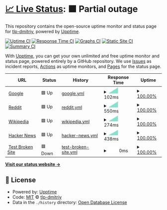 # [📈 Live Status](https://tlp-dmitriy.github.io/upptime): <!--live status--> **🟧 Partial outage**

This repository contains the open-source uptime monitor and status page for [tlp-dmitriy](https://tlp-dmitriy.github.io/upptime), powered by [Upptime](https://github.com/upptime/upptime).

[![Uptime CI](https://github.com/tlp-dmitriy/upptime/workflows/Uptime%20CI/badge.svg)](https://github.com/tlp-dmitriy/upptime/actions?query=workflow%3A%22Uptime+CI%22)
[![Response Time CI](https://github.com/tlp-dmitriy/upptime/workflows/Response%20Time%20CI/badge.svg)](https://github.com/tlp-dmitriy/upptime/actions?query=workflow%3A%22Response+Time+CI%22)
[![Graphs CI](https://github.com/tlp-dmitriy/upptime/workflows/Graphs%20CI/badge.svg)](https://github.com/tlp-dmitriy/upptime/actions?query=workflow%3A%22Graphs+CI%22)
[![Static Site CI](https://github.com/tlp-dmitriy/upptime/workflows/Static%20Site%20CI/badge.svg)](https://github.com/tlp-dmitriy/upptime/actions?query=workflow%3A%22Static+Site+CI%22)
[![Summary CI](https://github.com/tlp-dmitriy/upptime/workflows/Summary%20CI/badge.svg)](https://github.com/tlp-dmitriy/upptime/actions?query=workflow%3A%22Summary+CI%22)

With [Upptime](https://upptime.js.org), you can get your own unlimited and free uptime monitor and status page, powered entirely by a GitHub repository. We use [Issues](https://github.com/tlp-dmitriy/upptime/issues) as incident reports, [Actions](https://github.com/tlp-dmitriy/upptime/actions) as uptime monitors, and [Pages](https://tlp-dmitriy.github.io/upptime) for the status page.

<!--start: status pages-->
<!-- This summary is generated by Upptime (https://github.com/upptime/upptime) -->
<!-- Do not edit this manually, your changes will be overwritten -->
<!-- prettier-ignore -->
| URL | Status | History | Response Time | Uptime |
| --- | ------ | ------- | ------------- | ------ |
| <img alt="" src="https://icons.duckduckgo.com/ip3/www.google.com.ico" height="13"> [Google](https://www.google.com) | 🟩 Up | [google.yml](https://github.com/tlp-dmitriy/upptime/commits/HEAD/history/google.yml) | <details><summary><img alt="Response time graph" src="./graphs/google/response-time-week.png" height="20"> 102ms</summary><br><a href="https://tlp-dmitriy.github.io/upptime/history/google"><img alt="Response time 117" src="https://img.shields.io/endpoint?url=https%3A%2F%2Fraw.githubusercontent.com%2Ftlp-dmitriy%2Fupptime%2FHEAD%2Fapi%2Fgoogle%2Fresponse-time.json"></a><br><a href="https://tlp-dmitriy.github.io/upptime/history/google"><img alt="24-hour response time 68" src="https://img.shields.io/endpoint?url=https%3A%2F%2Fraw.githubusercontent.com%2Ftlp-dmitriy%2Fupptime%2FHEAD%2Fapi%2Fgoogle%2Fresponse-time-day.json"></a><br><a href="https://tlp-dmitriy.github.io/upptime/history/google"><img alt="7-day response time 102" src="https://img.shields.io/endpoint?url=https%3A%2F%2Fraw.githubusercontent.com%2Ftlp-dmitriy%2Fupptime%2FHEAD%2Fapi%2Fgoogle%2Fresponse-time-week.json"></a><br><a href="https://tlp-dmitriy.github.io/upptime/history/google"><img alt="30-day response time 117" src="https://img.shields.io/endpoint?url=https%3A%2F%2Fraw.githubusercontent.com%2Ftlp-dmitriy%2Fupptime%2FHEAD%2Fapi%2Fgoogle%2Fresponse-time-month.json"></a><br><a href="https://tlp-dmitriy.github.io/upptime/history/google"><img alt="1-year response time 117" src="https://img.shields.io/endpoint?url=https%3A%2F%2Fraw.githubusercontent.com%2Ftlp-dmitriy%2Fupptime%2FHEAD%2Fapi%2Fgoogle%2Fresponse-time-year.json"></a></details> | <details><summary><a href="https://tlp-dmitriy.github.io/upptime/history/google">100.00%</a></summary><a href="https://tlp-dmitriy.github.io/upptime/history/google"><img alt="All-time uptime 100.00%" src="https://img.shields.io/endpoint?url=https%3A%2F%2Fraw.githubusercontent.com%2Ftlp-dmitriy%2Fupptime%2FHEAD%2Fapi%2Fgoogle%2Fuptime.json"></a><br><a href="https://tlp-dmitriy.github.io/upptime/history/google"><img alt="24-hour uptime 100.00%" src="https://img.shields.io/endpoint?url=https%3A%2F%2Fraw.githubusercontent.com%2Ftlp-dmitriy%2Fupptime%2FHEAD%2Fapi%2Fgoogle%2Fuptime-day.json"></a><br><a href="https://tlp-dmitriy.github.io/upptime/history/google"><img alt="7-day uptime 100.00%" src="https://img.shields.io/endpoint?url=https%3A%2F%2Fraw.githubusercontent.com%2Ftlp-dmitriy%2Fupptime%2FHEAD%2Fapi%2Fgoogle%2Fuptime-week.json"></a><br><a href="https://tlp-dmitriy.github.io/upptime/history/google"><img alt="30-day uptime 100.00%" src="https://img.shields.io/endpoint?url=https%3A%2F%2Fraw.githubusercontent.com%2Ftlp-dmitriy%2Fupptime%2FHEAD%2Fapi%2Fgoogle%2Fuptime-month.json"></a><br><a href="https://tlp-dmitriy.github.io/upptime/history/google"><img alt="1-year uptime 100.00%" src="https://img.shields.io/endpoint?url=https%3A%2F%2Fraw.githubusercontent.com%2Ftlp-dmitriy%2Fupptime%2FHEAD%2Fapi%2Fgoogle%2Fuptime-year.json"></a></details>
| <img alt="" src="https://icons.duckduckgo.com/ip3/www.reddit.com.ico" height="13"> [Reddit](https://www.reddit.com) | 🟩 Up | [reddit.yml](https://github.com/tlp-dmitriy/upptime/commits/HEAD/history/reddit.yml) | <details><summary><img alt="Response time graph" src="./graphs/reddit/response-time-week.png" height="20"> 550ms</summary><br><a href="https://tlp-dmitriy.github.io/upptime/history/reddit"><img alt="Response time 651" src="https://img.shields.io/endpoint?url=https%3A%2F%2Fraw.githubusercontent.com%2Ftlp-dmitriy%2Fupptime%2FHEAD%2Fapi%2Freddit%2Fresponse-time.json"></a><br><a href="https://tlp-dmitriy.github.io/upptime/history/reddit"><img alt="24-hour response time 508" src="https://img.shields.io/endpoint?url=https%3A%2F%2Fraw.githubusercontent.com%2Ftlp-dmitriy%2Fupptime%2FHEAD%2Fapi%2Freddit%2Fresponse-time-day.json"></a><br><a href="https://tlp-dmitriy.github.io/upptime/history/reddit"><img alt="7-day response time 550" src="https://img.shields.io/endpoint?url=https%3A%2F%2Fraw.githubusercontent.com%2Ftlp-dmitriy%2Fupptime%2FHEAD%2Fapi%2Freddit%2Fresponse-time-week.json"></a><br><a href="https://tlp-dmitriy.github.io/upptime/history/reddit"><img alt="30-day response time 651" src="https://img.shields.io/endpoint?url=https%3A%2F%2Fraw.githubusercontent.com%2Ftlp-dmitriy%2Fupptime%2FHEAD%2Fapi%2Freddit%2Fresponse-time-month.json"></a><br><a href="https://tlp-dmitriy.github.io/upptime/history/reddit"><img alt="1-year response time 651" src="https://img.shields.io/endpoint?url=https%3A%2F%2Fraw.githubusercontent.com%2Ftlp-dmitriy%2Fupptime%2FHEAD%2Fapi%2Freddit%2Fresponse-time-year.json"></a></details> | <details><summary><a href="https://tlp-dmitriy.github.io/upptime/history/reddit">100.00%</a></summary><a href="https://tlp-dmitriy.github.io/upptime/history/reddit"><img alt="All-time uptime 100.00%" src="https://img.shields.io/endpoint?url=https%3A%2F%2Fraw.githubusercontent.com%2Ftlp-dmitriy%2Fupptime%2FHEAD%2Fapi%2Freddit%2Fuptime.json"></a><br><a href="https://tlp-dmitriy.github.io/upptime/history/reddit"><img alt="24-hour uptime 100.00%" src="https://img.shields.io/endpoint?url=https%3A%2F%2Fraw.githubusercontent.com%2Ftlp-dmitriy%2Fupptime%2FHEAD%2Fapi%2Freddit%2Fuptime-day.json"></a><br><a href="https://tlp-dmitriy.github.io/upptime/history/reddit"><img alt="7-day uptime 100.00%" src="https://img.shields.io/endpoint?url=https%3A%2F%2Fraw.githubusercontent.com%2Ftlp-dmitriy%2Fupptime%2FHEAD%2Fapi%2Freddit%2Fuptime-week.json"></a><br><a href="https://tlp-dmitriy.github.io/upptime/history/reddit"><img alt="30-day uptime 100.00%" src="https://img.shields.io/endpoint?url=https%3A%2F%2Fraw.githubusercontent.com%2Ftlp-dmitriy%2Fupptime%2FHEAD%2Fapi%2Freddit%2Fuptime-month.json"></a><br><a href="https://tlp-dmitriy.github.io/upptime/history/reddit"><img alt="1-year uptime 100.00%" src="https://img.shields.io/endpoint?url=https%3A%2F%2Fraw.githubusercontent.com%2Ftlp-dmitriy%2Fupptime%2FHEAD%2Fapi%2Freddit%2Fuptime-year.json"></a></details>
| <img alt="" src="https://icons.duckduckgo.com/ip3/en.wikipedia.org.ico" height="13"> [Wikipedia](https://en.wikipedia.org) | 🟩 Up | [wikipedia.yml](https://github.com/tlp-dmitriy/upptime/commits/HEAD/history/wikipedia.yml) | <details><summary><img alt="Response time graph" src="./graphs/wikipedia/response-time-week.png" height="20"> 274ms</summary><br><a href="https://tlp-dmitriy.github.io/upptime/history/wikipedia"><img alt="Response time 267" src="https://img.shields.io/endpoint?url=https%3A%2F%2Fraw.githubusercontent.com%2Ftlp-dmitriy%2Fupptime%2FHEAD%2Fapi%2Fwikipedia%2Fresponse-time.json"></a><br><a href="https://tlp-dmitriy.github.io/upptime/history/wikipedia"><img alt="24-hour response time 324" src="https://img.shields.io/endpoint?url=https%3A%2F%2Fraw.githubusercontent.com%2Ftlp-dmitriy%2Fupptime%2FHEAD%2Fapi%2Fwikipedia%2Fresponse-time-day.json"></a><br><a href="https://tlp-dmitriy.github.io/upptime/history/wikipedia"><img alt="7-day response time 274" src="https://img.shields.io/endpoint?url=https%3A%2F%2Fraw.githubusercontent.com%2Ftlp-dmitriy%2Fupptime%2FHEAD%2Fapi%2Fwikipedia%2Fresponse-time-week.json"></a><br><a href="https://tlp-dmitriy.github.io/upptime/history/wikipedia"><img alt="30-day response time 267" src="https://img.shields.io/endpoint?url=https%3A%2F%2Fraw.githubusercontent.com%2Ftlp-dmitriy%2Fupptime%2FHEAD%2Fapi%2Fwikipedia%2Fresponse-time-month.json"></a><br><a href="https://tlp-dmitriy.github.io/upptime/history/wikipedia"><img alt="1-year response time 267" src="https://img.shields.io/endpoint?url=https%3A%2F%2Fraw.githubusercontent.com%2Ftlp-dmitriy%2Fupptime%2FHEAD%2Fapi%2Fwikipedia%2Fresponse-time-year.json"></a></details> | <details><summary><a href="https://tlp-dmitriy.github.io/upptime/history/wikipedia">100.00%</a></summary><a href="https://tlp-dmitriy.github.io/upptime/history/wikipedia"><img alt="All-time uptime 100.00%" src="https://img.shields.io/endpoint?url=https%3A%2F%2Fraw.githubusercontent.com%2Ftlp-dmitriy%2Fupptime%2FHEAD%2Fapi%2Fwikipedia%2Fuptime.json"></a><br><a href="https://tlp-dmitriy.github.io/upptime/history/wikipedia"><img alt="24-hour uptime 100.00%" src="https://img.shields.io/endpoint?url=https%3A%2F%2Fraw.githubusercontent.com%2Ftlp-dmitriy%2Fupptime%2FHEAD%2Fapi%2Fwikipedia%2Fuptime-day.json"></a><br><a href="https://tlp-dmitriy.github.io/upptime/history/wikipedia"><img alt="7-day uptime 100.00%" src="https://img.shields.io/endpoint?url=https%3A%2F%2Fraw.githubusercontent.com%2Ftlp-dmitriy%2Fupptime%2FHEAD%2Fapi%2Fwikipedia%2Fuptime-week.json"></a><br><a href="https://tlp-dmitriy.github.io/upptime/history/wikipedia"><img alt="30-day uptime 100.00%" src="https://img.shields.io/endpoint?url=https%3A%2F%2Fraw.githubusercontent.com%2Ftlp-dmitriy%2Fupptime%2FHEAD%2Fapi%2Fwikipedia%2Fuptime-month.json"></a><br><a href="https://tlp-dmitriy.github.io/upptime/history/wikipedia"><img alt="1-year uptime 100.00%" src="https://img.shields.io/endpoint?url=https%3A%2F%2Fraw.githubusercontent.com%2Ftlp-dmitriy%2Fupptime%2FHEAD%2Fapi%2Fwikipedia%2Fuptime-year.json"></a></details>
| <img alt="" src="https://icons.duckduckgo.com/ip3/news.ycombinator.com.ico" height="13"> [Hacker News](https://news.ycombinator.com) | 🟩 Up | [hacker-news.yml](https://github.com/tlp-dmitriy/upptime/commits/HEAD/history/hacker-news.yml) | <details><summary><img alt="Response time graph" src="./graphs/hacker-news/response-time-week.png" height="20"> 438ms</summary><br><a href="https://tlp-dmitriy.github.io/upptime/history/hacker-news"><img alt="Response time 393" src="https://img.shields.io/endpoint?url=https%3A%2F%2Fraw.githubusercontent.com%2Ftlp-dmitriy%2Fupptime%2FHEAD%2Fapi%2Fhacker-news%2Fresponse-time.json"></a><br><a href="https://tlp-dmitriy.github.io/upptime/history/hacker-news"><img alt="24-hour response time 465" src="https://img.shields.io/endpoint?url=https%3A%2F%2Fraw.githubusercontent.com%2Ftlp-dmitriy%2Fupptime%2FHEAD%2Fapi%2Fhacker-news%2Fresponse-time-day.json"></a><br><a href="https://tlp-dmitriy.github.io/upptime/history/hacker-news"><img alt="7-day response time 438" src="https://img.shields.io/endpoint?url=https%3A%2F%2Fraw.githubusercontent.com%2Ftlp-dmitriy%2Fupptime%2FHEAD%2Fapi%2Fhacker-news%2Fresponse-time-week.json"></a><br><a href="https://tlp-dmitriy.github.io/upptime/history/hacker-news"><img alt="30-day response time 393" src="https://img.shields.io/endpoint?url=https%3A%2F%2Fraw.githubusercontent.com%2Ftlp-dmitriy%2Fupptime%2FHEAD%2Fapi%2Fhacker-news%2Fresponse-time-month.json"></a><br><a href="https://tlp-dmitriy.github.io/upptime/history/hacker-news"><img alt="1-year response time 393" src="https://img.shields.io/endpoint?url=https%3A%2F%2Fraw.githubusercontent.com%2Ftlp-dmitriy%2Fupptime%2FHEAD%2Fapi%2Fhacker-news%2Fresponse-time-year.json"></a></details> | <details><summary><a href="https://tlp-dmitriy.github.io/upptime/history/hacker-news">100.00%</a></summary><a href="https://tlp-dmitriy.github.io/upptime/history/hacker-news"><img alt="All-time uptime 100.00%" src="https://img.shields.io/endpoint?url=https%3A%2F%2Fraw.githubusercontent.com%2Ftlp-dmitriy%2Fupptime%2FHEAD%2Fapi%2Fhacker-news%2Fuptime.json"></a><br><a href="https://tlp-dmitriy.github.io/upptime/history/hacker-news"><img alt="24-hour uptime 100.00%" src="https://img.shields.io/endpoint?url=https%3A%2F%2Fraw.githubusercontent.com%2Ftlp-dmitriy%2Fupptime%2FHEAD%2Fapi%2Fhacker-news%2Fuptime-day.json"></a><br><a href="https://tlp-dmitriy.github.io/upptime/history/hacker-news"><img alt="7-day uptime 100.00%" src="https://img.shields.io/endpoint?url=https%3A%2F%2Fraw.githubusercontent.com%2Ftlp-dmitriy%2Fupptime%2FHEAD%2Fapi%2Fhacker-news%2Fuptime-week.json"></a><br><a href="https://tlp-dmitriy.github.io/upptime/history/hacker-news"><img alt="30-day uptime 99.92%" src="https://img.shields.io/endpoint?url=https%3A%2F%2Fraw.githubusercontent.com%2Ftlp-dmitriy%2Fupptime%2FHEAD%2Fapi%2Fhacker-news%2Fuptime-month.json"></a><br><a href="https://tlp-dmitriy.github.io/upptime/history/hacker-news"><img alt="1-year uptime 99.99%" src="https://img.shields.io/endpoint?url=https%3A%2F%2Fraw.githubusercontent.com%2Ftlp-dmitriy%2Fupptime%2FHEAD%2Fapi%2Fhacker-news%2Fuptime-year.json"></a></details>
| <img alt="" src="https://icons.duckduckgo.com/ip3/thissitedoesnotexist.koj.co.ico" height="13"> [Test Broken Site](https://thissitedoesnotexist.koj.co) | 🟥 Down | [test-broken-site.yml](https://github.com/tlp-dmitriy/upptime/commits/HEAD/history/test-broken-site.yml) | <details><summary><img alt="Response time graph" src="./graphs/test-broken-site/response-time-week.png" height="20"> 0ms</summary><br><a href="https://tlp-dmitriy.github.io/upptime/history/test-broken-site"><img alt="Response time 0" src="https://img.shields.io/endpoint?url=https%3A%2F%2Fraw.githubusercontent.com%2Ftlp-dmitriy%2Fupptime%2FHEAD%2Fapi%2Ftest-broken-site%2Fresponse-time.json"></a><br><a href="https://tlp-dmitriy.github.io/upptime/history/test-broken-site"><img alt="24-hour response time 0" src="https://img.shields.io/endpoint?url=https%3A%2F%2Fraw.githubusercontent.com%2Ftlp-dmitriy%2Fupptime%2FHEAD%2Fapi%2Ftest-broken-site%2Fresponse-time-day.json"></a><br><a href="https://tlp-dmitriy.github.io/upptime/history/test-broken-site"><img alt="7-day response time 0" src="https://img.shields.io/endpoint?url=https%3A%2F%2Fraw.githubusercontent.com%2Ftlp-dmitriy%2Fupptime%2FHEAD%2Fapi%2Ftest-broken-site%2Fresponse-time-week.json"></a><br><a href="https://tlp-dmitriy.github.io/upptime/history/test-broken-site"><img alt="30-day response time 0" src="https://img.shields.io/endpoint?url=https%3A%2F%2Fraw.githubusercontent.com%2Ftlp-dmitriy%2Fupptime%2FHEAD%2Fapi%2Ftest-broken-site%2Fresponse-time-month.json"></a><br><a href="https://tlp-dmitriy.github.io/upptime/history/test-broken-site"><img alt="1-year response time 0" src="https://img.shields.io/endpoint?url=https%3A%2F%2Fraw.githubusercontent.com%2Ftlp-dmitriy%2Fupptime%2FHEAD%2Fapi%2Ftest-broken-site%2Fresponse-time-year.json"></a></details> | <details><summary><a href="https://tlp-dmitriy.github.io/upptime/history/test-broken-site">100.00%</a></summary><a href="https://tlp-dmitriy.github.io/upptime/history/test-broken-site"><img alt="All-time uptime 100.00%" src="https://img.shields.io/endpoint?url=https%3A%2F%2Fraw.githubusercontent.com%2Ftlp-dmitriy%2Fupptime%2FHEAD%2Fapi%2Ftest-broken-site%2Fuptime.json"></a><br><a href="https://tlp-dmitriy.github.io/upptime/history/test-broken-site"><img alt="24-hour uptime 100.00%" src="https://img.shields.io/endpoint?url=https%3A%2F%2Fraw.githubusercontent.com%2Ftlp-dmitriy%2Fupptime%2FHEAD%2Fapi%2Ftest-broken-site%2Fuptime-day.json"></a><br><a href="https://tlp-dmitriy.github.io/upptime/history/test-broken-site"><img alt="7-day uptime 100.00%" src="https://img.shields.io/endpoint?url=https%3A%2F%2Fraw.githubusercontent.com%2Ftlp-dmitriy%2Fupptime%2FHEAD%2Fapi%2Ftest-broken-site%2Fuptime-week.json"></a><br><a href="https://tlp-dmitriy.github.io/upptime/history/test-broken-site"><img alt="30-day uptime 100.00%" src="https://img.shields.io/endpoint?url=https%3A%2F%2Fraw.githubusercontent.com%2Ftlp-dmitriy%2Fupptime%2FHEAD%2Fapi%2Ftest-broken-site%2Fuptime-month.json"></a><br><a href="https://tlp-dmitriy.github.io/upptime/history/test-broken-site"><img alt="1-year uptime 100.00%" src="https://img.shields.io/endpoint?url=https%3A%2F%2Fraw.githubusercontent.com%2Ftlp-dmitriy%2Fupptime%2FHEAD%2Fapi%2Ftest-broken-site%2Fuptime-year.json"></a></details>

<!--end: status pages-->

[**Visit our status website →**](https://tlp-dmitriy.github.io/upptime)

## 📄 License

- Powered by: [Upptime](https://github.com/upptime/upptime)
- Code: [MIT](./LICENSE) © [tlp-dmitriy](https://tlp-dmitriy.github.io/upptime)
- Data in the `./history` directory: [Open Database License](https://opendatacommons.org/licenses/odbl/1-0/)

